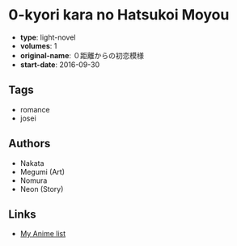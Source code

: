 # 0-kyori kara no Hatsukoi Moyou

-   **type**: light-novel
-   **volumes**: 1
-   **original-name**: ０距離からの初恋模様
-   **start-date**: 2016-09-30

## Tags

-   romance
-   josei

## Authors

-   Nakata
-   Megumi (Art)
-   Nomura
-   Neon (Story)

## Links

-   [My Anime list](https://myanimelist.net/manga/106654/0-kyori_kara_no_Hatsukoi_Moyou)
